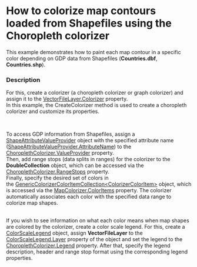 # How to colorize map contours loaded from Shapefiles using the Choropleth colorizer 


<p>This example demonstrates how to paint each map contour in a specific color depending on GDP data from Shapefiles (<strong>Countries.dbf</strong>, <strong>Countries.shp</strong>).</p>


<h3>Description</h3>

For this, create a colorizer (a choropleth colorizer or graph colorizer) and assign it to the <a href="https://documentation.devexpress.com/#WindowsForms/DevExpressXtraMapVectorItemsLayer_Colorizertopic">VectorFileLayer.Colorizer</a>&nbsp;property.<br />In this example, the CreateColorizer method is used to create a choropleth colorizer and customize its properties.
<p>&nbsp;</p>
<p>To access GDP information from Shapefiles, assign a <a href="https://documentation.devexpress.com/#WindowsForms/clsDevExpressXtraMapShapeAttributeValueProvidertopic">ShapeAttributeValueProvider</a> object with the specified attribute name (<a href="https://documentation.devexpress.com/#WindowsForms/DevExpressXtraMapShapeAttributeValueProvider_AttributeNametopic">ShapeAttributeValueProvider.AttributeName</a>) to the <a href="https://documentation.devexpress.com/#WindowsForms/DevExpressXtraMapChoroplethColorizer_ValueProvidertopic">ChoroplethColorizer.ValueProvider</a> property.<br />Then, add range stops (data splits in ranges) for the colorizer to the <strong>DoubleCollection</strong> object, which can be accessed via the <a href="https://documentation.devexpress.com/#WindowsForms/DevExpressXtraMapChoroplethColorizer_RangeStopstopic">ChoroplethColorizer.RangeStops</a> property.<br />Finally, specify the desired set of colors in the&nbsp;<a href="https://documentation.devexpress.com/#WindowsForms/clsDevExpressXtraMapGenericColorizerItemCollection~T~topic">GenericColorizerColorItemCollection&lt;ColorizerColorItem&gt;</a> object, which is accessed via the <a href="https://documentation.devexpress.com/#WindowsForms/DevExpressXtraMapChoroplethColorizer_ColorItemstopic">MapColorizer.ColorItems</a> property. The colorizer automatically associates each color with the specified data range to colorize map shapes.</p>
<p><br />If you wish to see information on what each color means when map shapes are colored by the colorizer, create a color scale legend. For this, create a <a href="https://documentation.devexpress.com/#WindowsForms/clsDevExpressXtraMapColorScaleLegendtopic">ColorScaleLegend</a> object,&nbsp;assign <strong>VectorFileLayer</strong>&nbsp;to the <a href="https://documentation.devexpress.com/#WindowsForms/DevExpressXtraMapItemsLayerLegend_Layertopic">ColorScaleLegend.Layer</a> property of the object and set the legend to the <a href="https://documentation.devexpress.com/#WindowsForms/DevExpressXtraMapChoroplethColorizer_Legendtopic">ChoroplethColorizer.Legend</a> property. After that, specify the legend description, header and range stop format using the corresponding legend properties.</p>

<br/>


